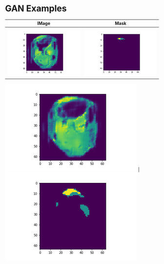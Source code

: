 # GAN Examples


IMage          |  Mask
:-------------------------:|:-------------------------:
![](image_2.png)  |  ![](seg_2.png)

![](image_1.png)  |  ![](seg_1.png)
